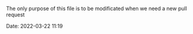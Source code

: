 The only purpose of this file is to be modificated when we need a new pull request

Date: 2022-03-22 11:19
